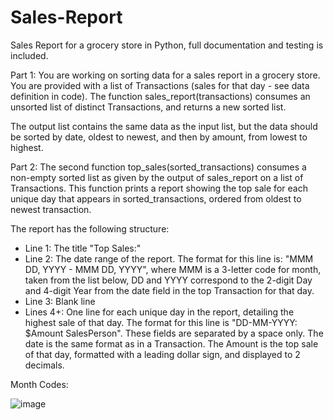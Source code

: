 # Sales-Report
Sales Report for a grocery store in Python, full documentation and testing is included.

Part 1:
You are working on sorting data for a sales report in a grocery store. You are provided with a list of Transactions (sales for that day - see data definition in code). The function sales_report(transactions) consumes an unsorted list of distinct Transactions, and returns a new sorted list.

The output list contains the same data as the input list, but the data should be sorted by date, oldest to newest, and then by amount, from lowest to highest.

Part 2:
The second function top_sales(sorted_transactions) consumes a non-empty sorted list as given by the output of sales_report on a list of Transactions. This function prints a report showing the top sale for each unique day that appears in sorted_transactions, ordered from oldest to newest transaction.

The report has the following structure:
- Line 1: The title "Top Sales:"
- Line 2: The date range of the report. The format for this line is: "MMM DD, YYYY - MMM DD, YYYY", where MMM is a 3-letter code for month, taken from the list below, DD and YYYY correspond to the 2-digit Day and 4-digit Year from the date field in the top Transaction for that day.
- Line 3: Blank line
- Lines 4+: One line for each unique day in the report, detailing the highest sale of that day. The format for this line is "DD-MM-YYYY: $Amount SalesPerson". These fields are separated by a space only. The date is the same format as in a Transaction. The Amount is the top sale of that day, formatted with a leading dollar sign, and displayed to 2 decimals.

Month Codes:

![image](https://user-images.githubusercontent.com/67871488/113642316-8bfa0a80-964d-11eb-80f8-97e2a15cebd7.png)
